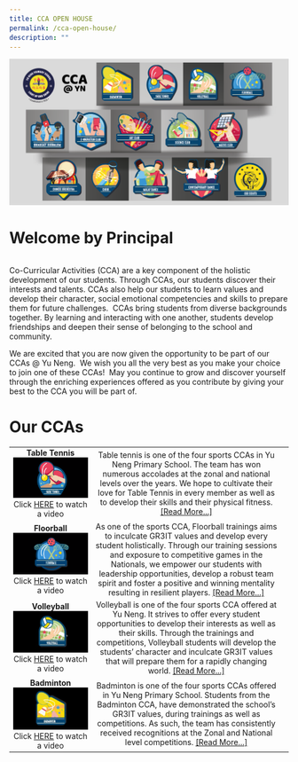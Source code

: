 ```yaml
---
title: CCA OPEN HOUSE
permalink: /cca-open-house/
description: ""
---
```

![](/images/WebsiteBanner_CCA-01.png)





# Welcome by Principal
|  | |  |
| -------- | -------- | -------- |

Co-Curricular Activities (CCA) are a key component of the holistic development of our students. Through CCAs, our students discover their interests and talents. CCAs also help our students to learn values and develop their character, social emotional competencies and skills to prepare them for future challenges.  CCAs bring students from diverse backgrounds together. By learning and interacting with one another, students develop friendships and deepen their sense of belonging to the school and community.

We are excited that you are now given the opportunity to be part of our CCAs @ Yu Neng.  We wish you all the very best as you make your choice to join one of these CCAs!  May you continue to grow and discover yourself through the enriching experiences offered as you contribute by giving your best to the CCA you will be part of.



# Our CCAs



|  | |  |
| -------- | -------- | -------- |
|<center>**Table Tennis**![](/images/Table%20Tennis.png)  Click [HERE](https://youtu.be/2VhBypoDrek) to watch a video  |<Center>Table tennis is one of the four sports CCAs in Yu Neng Primary School. The team has won numerous accolades at the zonal and national levels over the years. We hope to cultivate their love for Table Tennis in every member as well as to develop their skills and their physical fitness. [[Read More...]](https://www.yunengpri.moe.edu.sg/table-tennis/)|  |
|<center>**Floorball**![](/images/Floorball.png)  Click [HERE](https://youtu.be/GMh7Jge-qUo) to watch a video  |<Center>As one of the sports CCA, Floorball trainings aims to inculcate GR3IT values and develop every student holistically. Through our training sessions and exposure to competitive games in the Nationals, we empower our students with leadership opportunities, develop a robust team spirit and foster a positive and winning mentality resulting in resilient players. [[Read More...]](https://www.yunengpri.moe.edu.sg/floorball/)|  |
|<center>**Volleyball**![](/images/Volleyball.png)  Click [HERE](https://youtu.be/ZDlFa-xZNn4) to watch a video  |<Center>Volleyball is one of the four sports CCA offered at Yu Neng. It strives to offer every student opportunities to develop their interests as well as their skills. Through the trainings and competitions, Volleyball students will develop the students’ character and inculcate GR3IT values that will prepare them for a rapidly changing world. [[Read More...]](https://www.yunengpri.moe.edu.sg/volley-ball/)|  |
|<center>**Badminton**![](/images/badminton.png)  Click [HERE](https://youtu.be/k-Kj91Ron20) to watch a video  |<Center>Badminton is one of the four sports CCAs offered in Yu Neng Primary School. Students from the Badminton CCA, have demonstrated the school’s GR3IT values, during trainings as well as competitions. As such, the team has consistently received recognitions at the Zonal and National level competitions. [[Read More...]](https://www.yunengpri.moe.edu.sg/badminton/)|  |
